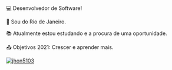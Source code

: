 :computer: Desenvolvedor de Software!

:house_with_garden: Sou do Rio de Janeiro.

:books: Atualmente estou estudando e a procura de uma oportunidade.

:outbox_tray: Objetivos 2021: Crescer e aprender mais.

[![jhon5103](https://github-readme-stats.vercel.app/api/top-langs/?username=jhon5103&hide=html&layout=compact=true&theme=Dark)](https://github.com/jhon5103/)

